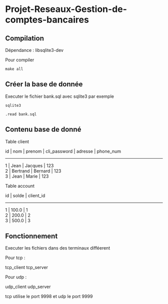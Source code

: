 # Projet-Reseaux-Gestion-de-comptes-bancaires

## Compilation 

Dépendance : libsqlite3-dev

Pour compiler
```
make all
```

## Créer la base de donnée

Executer le fichier bank.sql avec sqlite3 par exemple

```
sqlite3
```
```
.read bank.sql
```

## Contenu base de donné

Table client

id | nom     |  prenom  | cli_password | adresse | phone_num
--  --------  -------  ------------  -------  ---------
1  | Jean    | Jacques | 123                             
2  | Bertrand | Bernard | 123                             
3  | Jean     | Marie  |  123

Table account

id | solde | client_id
--  -----  ---------
1  | 100.0 | 1        
2  | 200.0 | 2        
3  | 500.0 | 3   

## Fonctionnement 

Executer les fichiers dans des terminaux difféerent

Pour tcp :

tcp_client
tcp_server

Pour udp :

udp_client
udp_server

tcp utilise le port 9998 et udp le port 9999
